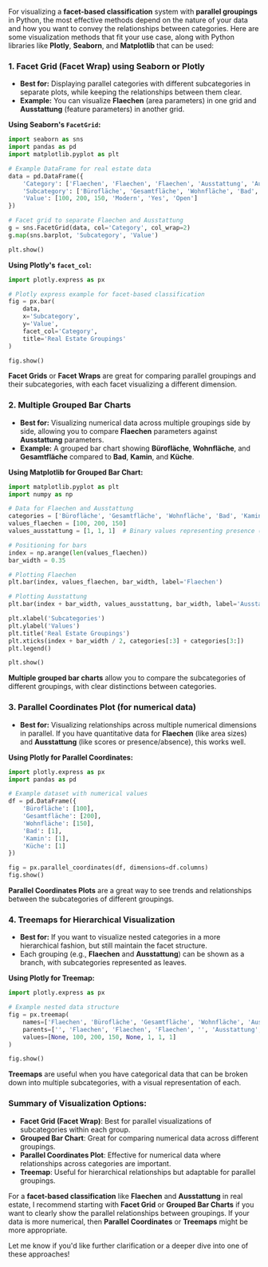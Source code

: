 For visualizing a **facet-based classification** system with **parallel groupings** in Python, the most effective methods depend on the nature of your data and how you want to convey the relationships between categories. Here are some visualization methods that fit your use case, along with Python libraries like **Plotly**, **Seaborn**, and **Matplotlib** that can be used:

### 1. **Facet Grid (Facet Wrap) using Seaborn or Plotly**
   - **Best for:** Displaying parallel categories with different subcategories in separate plots, while keeping the relationships between them clear.
   - **Example:** You can visualize **Flaechen** (area parameters) in one grid and **Ausstattung** (feature parameters) in another grid.

   **Using Seaborn's `FacetGrid`:**
   ```python
   import seaborn as sns
   import pandas as pd
   import matplotlib.pyplot as plt

   # Example DataFrame for real estate data
   data = pd.DataFrame({
       'Category': ['Flaechen', 'Flaechen', 'Flaechen', 'Ausstattung', 'Ausstattung', 'Ausstattung'],
       'Subcategory': ['Bürofläche', 'Gesamtfläche', 'Wohnfläche', 'Bad', 'Kamin', 'Küche'],
       'Value': [100, 200, 150, 'Modern', 'Yes', 'Open']
   })

   # Facet grid to separate Flaechen and Ausstattung
   g = sns.FacetGrid(data, col='Category', col_wrap=2)
   g.map(sns.barplot, 'Subcategory', 'Value')

   plt.show()
   ```

   **Using Plotly's `facet_col`:**
   ```python
   import plotly.express as px

   # Plotly express example for facet-based classification
   fig = px.bar(
       data, 
       x='Subcategory', 
       y='Value', 
       facet_col='Category',
       title='Real Estate Groupings'
   )

   fig.show()
   ```

   **Facet Grids** or **Facet Wraps** are great for comparing parallel groupings and their subcategories, with each facet visualizing a different dimension.

### 2. **Multiple Grouped Bar Charts**
   - **Best for:** Visualizing numerical data across multiple groupings side by side, allowing you to compare **Flaechen** parameters against **Ausstattung** parameters.
   - **Example:** A grouped bar chart showing **Bürofläche**, **Wohnfläche**, and **Gesamtfläche** compared to **Bad**, **Kamin**, and **Küche**.

   **Using Matplotlib for Grouped Bar Chart:**
   ```python
   import matplotlib.pyplot as plt
   import numpy as np

   # Data for Flaechen and Ausstattung
   categories = ['Bürofläche', 'Gesamtfläche', 'Wohnfläche', 'Bad', 'Kamin', 'Küche']
   values_flaechen = [100, 200, 150]
   values_ausstattung = [1, 1, 1]  # Binary values representing presence (Kamin, Küche, Bad)

   # Positioning for bars
   index = np.arange(len(values_flaechen))
   bar_width = 0.35

   # Plotting Flaechen
   plt.bar(index, values_flaechen, bar_width, label='Flaechen')

   # Plotting Ausstattung
   plt.bar(index + bar_width, values_ausstattung, bar_width, label='Ausstattung')

   plt.xlabel('Subcategories')
   plt.ylabel('Values')
   plt.title('Real Estate Groupings')
   plt.xticks(index + bar_width / 2, categories[:3] + categories[3:])
   plt.legend()

   plt.show()
   ```

   **Multiple grouped bar charts** allow you to compare the subcategories of different groupings, with clear distinctions between categories.

### 3. **Parallel Coordinates Plot (for numerical data)**
   - **Best for:** Visualizing relationships across multiple numerical dimensions in parallel. If you have quantitative data for **Flaechen** (like area sizes) and **Ausstattung** (like scores or presence/absence), this works well.
   
   **Using Plotly for Parallel Coordinates:**
   ```python
   import plotly.express as px
   import pandas as pd

   # Example dataset with numerical values
   df = pd.DataFrame({
       'Bürofläche': [100],
       'Gesamtfläche': [200],
       'Wohnfläche': [150],
       'Bad': [1],
       'Kamin': [1],
       'Küche': [1]
   })

   fig = px.parallel_coordinates(df, dimensions=df.columns)
   fig.show()
   ```

   **Parallel Coordinates Plots** are a great way to see trends and relationships between the subcategories of different groupings.

### 4. **Treemaps for Hierarchical Visualization**
   - **Best for:** If you want to visualize nested categories in a more hierarchical fashion, but still maintain the facet structure.
   - Each grouping (e.g., **Flaechen** and **Ausstattung**) can be shown as a branch, with subcategories represented as leaves.

   **Using Plotly for Treemap:**
   ```python
   import plotly.express as px

   # Example nested data structure
   fig = px.treemap(
       names=['Flaechen', 'Bürofläche', 'Gesamtfläche', 'Wohnfläche', 'Ausstattung', 'Bad', 'Kamin', 'Küche'],
       parents=['', 'Flaechen', 'Flaechen', 'Flaechen', '', 'Ausstattung', 'Ausstattung', 'Ausstattung'],
       values=[None, 100, 200, 150, None, 1, 1, 1]
   )

   fig.show()
   ```

   **Treemaps** are useful when you have categorical data that can be broken down into multiple subcategories, with a visual representation of each.

### Summary of Visualization Options:
- **Facet Grid (Facet Wrap)**: Best for parallel visualizations of subcategories within each group.
- **Grouped Bar Chart**: Great for comparing numerical data across different groupings.
- **Parallel Coordinates Plot**: Effective for numerical data where relationships across categories are important.
- **Treemap**: Useful for hierarchical relationships but adaptable for parallel groupings.

For a **facet-based classification** like **Flaechen** and **Ausstattung** in real estate, I recommend starting with **Facet Grid** or **Grouped Bar Charts** if you want to clearly show the parallel relationships between groupings. If your data is more numerical, then **Parallel Coordinates** or **Treemaps** might be more appropriate.

Let me know if you'd like further clarification or a deeper dive into one of these approaches!